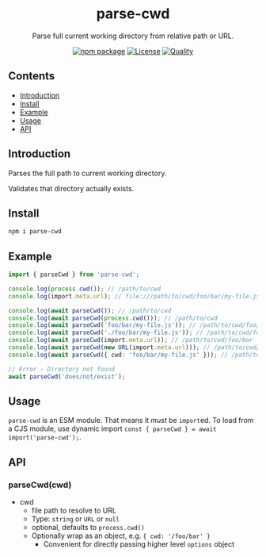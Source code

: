 <div style="text-align:center">

<h1>parse-cwd</h1>
<p>Parse full current working directory from relative path or URL.</p>

[![npm package](https://badge.fury.io/js/parse-cwd.svg)](https://www.npmjs.com/package/parse-cwd)
[![License](https://img.shields.io/npm/l/parse-cwd.svg)](https://github.com/JacobLey/jacobley/blob/main/common/config/publish/LICENSE)
[![Quality](https://img.shields.io/npms-io/quality-score/parse-cwd.svg)](https://github.com/JacobLey/jacobley/blob/main/tools/parse-cwd)

</div>

## Contents
- [Introduction](#introduction)
- [Install](#install)
- [Example](#example)
- [Usage](#usage)
- [API](#api)

<a name="Introduction"></a>
## Introduction

Parses the full path to current working directory.

Validates that directory actually exists.

<a name="Install"></a>
## Install

```sh
npm i parse-cwd
```

<a name="Example"></a>
## Example

```ts
import { parseCwd } from 'parse-cwd';

console.log(process.cwd()); // /path/to/cwd
console.log(import.meta.url); // file:///path/to/cwd/foo/bar/my-file.js

console.log(await parseCwd()); // /path/to/cwd
console.log(await parseCwd(process.cwd())); // /path/to/cwd
console.log(await parseCwd('foo/bar/my-file.js')); // /path/to/cwd/foo/bar
console.log(await parseCwd('./foo/bar/my-file.js')); // /path/to/cwd/foo/bar
console.log(await parseCwd(import.meta.url)); // /path/to/cwd/foo/bar
console.log(await parseCwd(new URL(import.meta.url))); // /path/to/cwd/foo/bar
console.log(await parseCwd({ cwd: 'foo/bar/my-file.js' })); // /path/to/cwd/foo/bar

// Error - Directory not found
await parseCwd('does/not/exist');
```

<a name="usage"></a>
## Usage

`parse-cwd` is an ESM module. That means it _must_ be `import`ed. To load from a CJS module, use dynamic import `const { parseCwd } = await import('parse-cwd');`.

<a name="api"></a>
## API

### parseCwd(cwd)

* cwd
  * file path to resolve to URL
  * Type: `string` or `URL` or `null`
  * optional, defaults to `process.cwd()`
  * Optionally wrap as an object, e.g. `{ cwd: '/foo/bar' }`
    * Convenient for directly passing higher level `options` object
